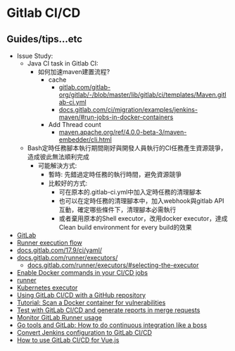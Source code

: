# Gitlab CI/CD

## Guides/tips...etc

* Issue Study:
    * Java CI task in Gitlab CI:
        * 如何加速maven建置流程?
            * cache
                * [gitlab.com/gitlab-org/gitlab/-/blob/master/lib/gitlab/ci/templates/Maven.gitlab-ci.yml](https://gitlab.com/gitlab-org/gitlab/-/blob/master/lib/gitlab/ci/templates/Maven.gitlab-ci.yml)
                * [docs.gitlab.com/ci/migration/examples/jenkins-maven/#run-jobs-in-docker-containers](https://docs.gitlab.com/ci/migration/examples/jenkins-maven/#run-jobs-in-docker-containers)
            * Add Thread count
                * [maven.apache.org/ref/4.0.0-beta-3/maven-embedder/cli.html](https://maven.apache.org/ref/4.0.0-beta-3/maven-embedder/cli.html)
    * Bash定時任務腳本執行期間剛好與開發人員執行的CI任務產生資源競爭，造成彼此無法順利完成
        * 可能解決方式:
            * 暫時: 先錯過定時任務的執行時間，避免資源競爭
            * 比較好的方式:
                * 可在原本的.gitlab-ci.yml中加入定時任務的清理腳本
                * 也可以在定時任務的清理腳本中，加入webhook與gitlab API互動，確定哪些條件下，清理腳本必需執行
                * 或者棄用原本的Shell executor，改用docker executor，達成Clean build environment for every build的效果
* [GitLab](https://gitlab.com/)
* [Runner execution flow](https://docs.gitlab.com/runner/#runner-execution-flow)
* [docs.gitlab.com/17.9/ci/yaml/](https://docs.gitlab.com/17.9/ci/yaml/)
* [docs.gitlab.com/runner/executors/](https://docs.gitlab.com/runner/executors/)
    * [docs.gitlab.com/runner/executors/#selecting-the-executor](https://docs.gitlab.com/runner/executors/#selecting-the-executor)
* [Enable Docker commands in your CI/CD jobs](https://docs.gitlab.com/ee/ci/docker/using_docker_build.html#enable-docker-commands-in-your-cicd-jobs)
* [runner](https://docs.gitlab.com/runner/install/)    
* [Kubernetes executor](https://docs.gitlab.com/runner/executors/kubernetes.html)
* [Using GitLab CI/CD with a GitHub repository](https://docs.gitlab.com/ee/ci/ci_cd_for_external_repos/github_integration.html)
* [Tutorial: Scan a Docker container for vulnerabilities](https://docs.gitlab.com/ee/tutorials/container_scanning/)
* [Test with GitLab CI/CD and generate reports in merge requests](https://docs.gitlab.com/ee/ci/testing/)
* [Monitor GitLab Runner usage](https://docs.gitlab.com/runner/monitoring/)
* [Go tools and GitLab: How to do continuous integration like a boss](https://about.gitlab.com/blog/2017/11/27/go-tools-and-gitlab-how-to-do-continuous-integration-like-a-boss/)
* [Convert Jenkins configuration to GitLab CI/CD](https://docs.gitlab.com/ee/ci/migration/examples/jenkins-maven.html#convert-jenkins-configuration-to-gitlab-cicd)
* [How to use GitLab CI/CD for Vue.js](https://about.gitlab.com/blog/2017/09/12/vuejs-app-gitlab/)